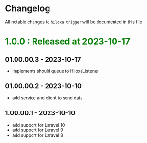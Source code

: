 # Changelog

All notable changes to `hiloxa-trigger` will be documented in this file

# <font color="green">1.0.0 : **Released at 2023-10-17**</font>

## 01.00.00.3 - 2023-10-17

- Implements should queue to HiloxaListener

## 01.00.00.2 - 2023-10-10

- add service and client to send data

## 1.00.00.1 - 2023-10-10

- add support for Laravel 10
- add support for Laravel 9
- add support for Laravel 8


